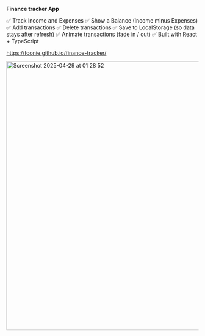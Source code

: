 **Finance tracker App**

✅ Track Income and Expenses
✅ Show a Balance (Income minus Expenses)
✅ Add transactions
✅ Delete transactions
✅ Save to LocalStorage (so data stays after refresh)
✅ Animate transactions (fade in / out)
✅ Built with React + TypeScript

https://foonie.github.io/finance-tracker/

<img width="706" alt="Screenshot 2025-04-29 at 01 28 52" src="https://github.com/user-attachments/assets/4204fd26-afbe-433b-b8b4-bc3cfa109d56" />

